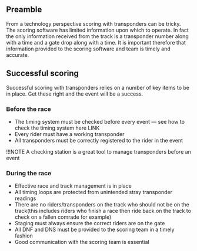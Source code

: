 ## Preamble

From a technology perspective scoring with transponders can be tricky. The scoring software has 
limited information upon which to operate. In fact the only information received from the track 
is a transponder number along with a time and a gate drop along with a time. 
It is important therefore that information provided to the scoring software and team is timely and accurate.

## Successful scoring 
Successful scoring with transponders relies on a number of key items to be in place. 
Get these right and the event will be a success.

### Before the race 

- The timing system must be checked before every event — see how to check the timing system here LINK
- Every rider must have a working transponder
- All transponders must be correctly registered to the rider in the event

!!!NOTE 
    A checking station is a great tool to manage transponders before an event

### During the race

- Effective race and track management is in place
- All timing loops are protected from unintended stray transponder readings
- There are no riders/transponders on the track who should not be on the track(this includes riders who finish a race then ride back on the track to check on a fallen comrade for example)
- Staging must always ensure the correct riders are on the gate
- All DNF and DNS must be provided to the scoring team in a timely fashion
- Good communication with the scoring team is essential

